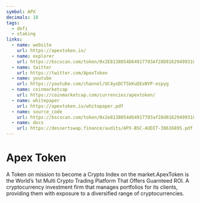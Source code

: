 ```yaml
---
symbol: APX
decimals: 18
tags:
  - defi
  - staking
links:
  - name: website
    url: https://apextoken.io/
  - name: explorer
    url: https://bscscan.com/token/0x2E8138054D64917703Af28D81629499318a047FA
  - name: twitter
    url: https://twitter.com/ApexToken
  - name: youtube
    url: https://youtube.com/channel/UC4yoDCTSkKuDExNYP-ospyg
  - name: coinmarketcap
    url: https://coinmarketcap.com/currencies/apextoken/
  - name: whitepaper
    url: https://apextoken.io/whitepaper.pdf
  - name: source_code
    url: https://bscscan.com/token/0x2e8138054d64917703af28d81629499318a047fa#code#L1
  - name: docs
    url: https://dessertswap.finance/audits/APX-BSC-AUDIT-38616895.pdf
---
```


# Apex Token

A Token on mission to become a Crypto Index on the market.ApexToken is the World’s 1st Multi Crypto Trading Platform That Offers Guarnteed ROI. A cryptocurrency investment firm that manages portfolios for its clients, providing them with exposure to a diversified range of cryptocurrencies.

